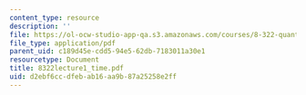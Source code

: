 ```yaml
---
content_type: resource
description: ''
file: https://ol-ocw-studio-app-qa.s3.amazonaws.com/courses/8-322-quantum-theory-ii-spring-2003/d2ebf6ccdfebab16aa9b87a25258e2ff_8322lecture1_time.pdf
file_type: application/pdf
parent_uid: c189d45e-cdd5-94e5-62db-7183011a30e1
resourcetype: Document
title: 8322lecture1_time.pdf
uid: d2ebf6cc-dfeb-ab16-aa9b-87a25258e2ff
---
```


